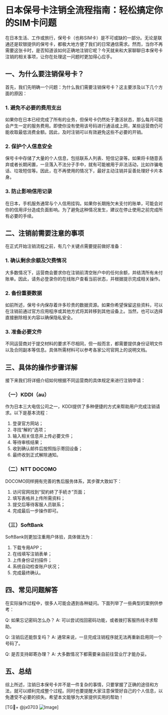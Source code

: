 # 日本保号卡注销全流程指南：轻松搞定你的SIM卡问题

在日本生活、工作或旅行，保号卡（也称SIM卡）是不可或缺的一部分。无论是联通还是软银提供的保号卡，都极大地方便了我们的日常通信需求。然而，当你不再需要这张卡时，是否知道该如何正确地注销它呢？今天就来和大家聊聊日本保号卡注销的相关事项，让你在处理这一问题时更加得心应手。

## 一、为什么要注销保号卡？

首先，我们先明确一个问题：为什么我们需要注销保号卡？这主要涉及以下几个方面的原因：

### 1. 避免不必要的费用支出
如果你在日本已经完成了所有的业务，但保号卡仍然处于激活状态，那么每月可能会产生一定的服务费用。即使你没有使用该号码进行通话或上网，某些运营商仍可能收取最低消费金额。因此，及时注销可以有效避免这些不必要的开销。

### 2. 保护个人信息安全
保号卡中存储了大量的个人信息，包括联系人列表、短信记录等。如果将卡随意丢弃或者长期闲置，一旦落入不法分子手中，就有可能被用于非法活动，比如诈骗电话、垃圾短信等。因此，在不再使用的情况下，最好主动注销并妥善处理好卡片本身。

### 3. 防止影响信用记录
在日本，手机服务通常与个人信用挂钩。如果你长期拖欠未支付的账单，可能会对你的信用评分造成负面影响。为了避免这种情况发生，建议在停止使用之前完成所有必要的手续。

## 二、注销前需要注意的事项

在正式开始注销流程之前，有几个关键点需要提前做好准备：

### 1. 确认剩余余额及欠费情况
大多数情况下，运营商会要求你在注销前清空账户中的任何余额，并结清所有未付账单。因此，请务必登录你的在线账户查看当前状态，并根据提示完成相关操作。

### 2. 备份重要数据
如前所述，保号卡内保存着许多珍贵的数据资源。如果你希望保留这些资料，可以在注销前通过官方应用程序或其他方式将其转移到其他设备上。当然，也可以选择直接删除相关内容以确保隐私安全。

### 3. 准备必要文件
不同运营商对于提交材料的要求不尽相同，但一般而言，都需要提供身份证明文件以及合同副本等信息。具体所需材料可以参考各家公司官网上的说明文档。

## 三、具体的操作步骤详解

接下来我们将详细介绍如何根据不同运营商的具体规定来进行注销申请：

### （一）KDDI（au）
作为日本三大电信公司之一，KDDI提供了多种便捷的方式来帮助用户完成注销请求。以下是基本流程：
1. 登录官方网站；
2. 寻找“解約”选项；
3. 输入相关信息并上传必要文件；
4. 等待审核结果；
5. 收到确认邮件后按照指示寄回设备；
6. 最终收到正式解除通知。

### （二）NTT DOCOMO
DOCOMO同样拥有完善的售后服务体系，其步骤大致如下：
1. 访问官网找到“契約終了手続き”页面；
2. 填写表格并上传所需资料；
3. 提交后等待客服人员联系；
4. 完成最后一步操作即可。

### （三）SoftBank
SoftBank则更加注重用户体验，具体做法为：
1. 下载专用APP；
2. 在线填写注销表单；
3. 上传身份证扫描件；
4. 系统自动检查账户状况；
5. 完成最终确认。

## 四、常见问题解答

在实际操作过程中，很多人可能会遇到各种疑问。下面列举了一些典型的案例供参考：

Q: 如果忘记密码怎么办？
A: 可以尝试找回密码功能，或者拨打客服热线寻求帮助。

Q: 注销后还能恢复吗？
A: 通常来说，一旦完成注销程序就无法再重新启用同一个号码了。

Q: 是否支持邮寄办理？
A: 大多数情况下都需要亲自前往营业厅才能办妥。

## 五、总结

综上所述，注销日本保号卡并不是一件复杂的事情，只要掌握了正确的途径和方法，就可以顺利完成整个过程。同时也要提醒大家注意保管好自己的个人信息，以免遭受不必要的损失。希望本文能够为大家提供实用的帮助！

[TG💪+ @jx0703 ![Image](https://github.com/user-attachments/assets/dbca1d08-cadb-493c-b0ec-ad6f7a83f270)]